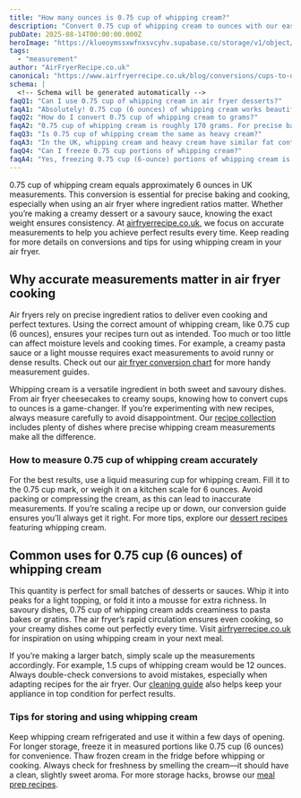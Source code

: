 ```yaml
---
title: "How many ounces is 0.75 cup of whipping cream?"
description: "Convert 0.75 cup of whipping cream to ounces with our easy guide. Perfect for air fryer recipes and baking accuracy."
pubDate: 2025-08-14T00:00:00.000Z
heroImage: "https://klueoymssxwfnxsvcyhv.supabase.co/storage/v1/object/public/Shmucket/how-many-ounces-is-0-75-cup-whipping-cream.webp"
tags:
  - "measurement"
author: "AirFryerRecipe.co.uk"
canonical: "https://www.airfryerrecipe.co.uk/blog/conversions/cups-to-ounces/how-many-ounces-is-0-75-cup-whipping-cream"
schema: |
  <!-- Schema will be generated automatically -->
faqQ1: "Can I use 0.75 cup of whipping cream in air fryer desserts?"
faqA1: "Absolutely! 0.75 cup (6 ounces) of whipping cream works beautifully in air fryer desserts like cheesecakes, mousses, or even as a topping. Just ensure you measure accurately for the best texture and consistency."
faqQ2: "How do I convert 0.75 cup of whipping cream to grams?"
faqA2: "0.75 cup of whipping cream is roughly 170 grams. For precise baking, use a kitchen scale to weigh ingredients. This ensures your air fryer recipes turn out perfectly every time."
faqQ3: "Is 0.75 cup of whipping cream the same as heavy cream?"
faqA3: "In the UK, whipping cream and heavy cream have similar fat content, so 0.75 cup of either will weigh about 6 ounces. However, double cream is thicker, so adjust measurements if substituting."
faqQ4: "Can I freeze 0.75 cup portions of whipping cream?"
faqA4: "Yes, freezing 0.75 cup (6-ounce) portions of whipping cream is handy for future use. Thaw it in the fridge overnight and shake well before using. Note that whipped cream doesn’t freeze well."
---
```

<p>0.75 cup of whipping cream equals approximately 6 ounces in UK measurements. This conversion is essential for precise baking and cooking, especially when using an air fryer where ingredient ratios matter. Whether you’re making a creamy dessert or a savoury sauce, knowing the exact weight ensures consistency. At <a href=https://www.airfryerrecipe.co.uk>airfryerrecipe.co.uk</a>, we focus on accurate measurements to help you achieve perfect results every time. Keep reading for more details on conversions and tips for using whipping cream in your air fryer.</p>

<h2>Why accurate measurements matter in air fryer cooking</h2>  
<p>Air fryers rely on precise ingredient ratios to deliver even cooking and perfect textures. Using the correct amount of whipping cream, like 0.75 cup (6 ounces), ensures your recipes turn out as intended. Too much or too little can affect moisture levels and cooking times. For example, a creamy pasta sauce or a light mousse requires exact measurements to avoid runny or dense results. Check out our <a href=https://www.airfryerrecipe.co.uk/air-fryer-conversion-chart>air fryer conversion chart</a> for more handy measurement guides.</p>  

<p>Whipping cream is a versatile ingredient in both sweet and savoury dishes. From air fryer cheesecakes to creamy soups, knowing how to convert cups to ounces is a game-changer. If you’re experimenting with new recipes, always measure carefully to avoid disappointment. Our <a href=https://www.airfryerrecipe.co.uk/recipes>recipe collection</a> includes plenty of dishes where precise whipping cream measurements make all the difference.</p>  

<h3>How to measure 0.75 cup of whipping cream accurately</h3>  
<p>For the best results, use a liquid measuring cup for whipping cream. Fill it to the 0.75 cup mark, or weigh it on a kitchen scale for 6 ounces. Avoid packing or compressing the cream, as this can lead to inaccurate measurements. If you’re scaling a recipe up or down, our conversion guide ensures you’ll always get it right. For more tips, explore our <a href=https://www.airfryerrecipe.co.uk/recipe-category/dessert>dessert recipes</a> featuring whipping cream.</p>  

<h2>Common uses for 0.75 cup (6 ounces) of whipping cream</h2>  
<p>This quantity is perfect for small batches of desserts or sauces. Whip it into peaks for a light topping, or fold it into a mousse for extra richness. In savoury dishes, 0.75 cup of whipping cream adds creaminess to pasta bakes or gratins. The air fryer’s rapid circulation ensures even cooking, so your creamy dishes come out perfectly every time. Visit <a href=https://www.airfryerrecipe.co.uk>airfryerrecipe.co.uk</a> for inspiration on using whipping cream in your next meal.</p>  

<p>If you’re making a larger batch, simply scale up the measurements accordingly. For example, 1.5 cups of whipping cream would be 12 ounces. Always double-check conversions to avoid mistakes, especially when adapting recipes for the air fryer. Our <a href=https://www.airfryerrecipe.co.uk/air-fryer-cleaner>cleaning guide</a> also helps keep your appliance in top condition for perfect results.</p>  

<h3>Tips for storing and using whipping cream</h3>  
<p>Keep whipping cream refrigerated and use it within a few days of opening. For longer storage, freeze it in measured portions like 0.75 cup (6 ounces) for convenience. Thaw frozen cream in the fridge before whipping or cooking. Always check for freshness by smelling the cream—it should have a clean, slightly sweet aroma. For more storage hacks, browse our <a href=https://www.airfryerrecipe.co.uk/recipe-category/meal-prep>meal prep recipes</a>.</p>

